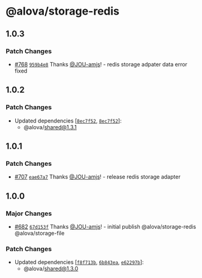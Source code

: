 # @alova/storage-redis

## 1.0.3

### Patch Changes

- [#768](https://github.com/alovajs/alova/pull/768) [`959b4e8`](https://github.com/alovajs/alova/commit/959b4e8aae912f4ad69e5cdc688eb0ce7c1d8983) Thanks [@JOU-amjs](https://github.com/JOU-amjs)! - redis storage adpater data error fixed

## 1.0.2

### Patch Changes

- Updated dependencies [[`8ec7f52`](https://github.com/alovajs/alova/commit/8ec7f52122b5c5aa80a93ccc519fc73d14f57659), [`8ec7f52`](https://github.com/alovajs/alova/commit/8ec7f52122b5c5aa80a93ccc519fc73d14f57659)]:
  - @alova/shared@1.3.1

## 1.0.1

### Patch Changes

- [#707](https://github.com/alovajs/alova/pull/707) [`eae67a7`](https://github.com/alovajs/alova/commit/eae67a7cf6502c9e78a60a156989202f5600d5f2) Thanks [@JOU-amjs](https://github.com/JOU-amjs)! - release redis storage adapter

## 1.0.0

### Major Changes

- [#682](https://github.com/alovajs/alova/pull/682) [`67d153f`](https://github.com/alovajs/alova/commit/67d153f388bb2bb54f0044b60ebe9bc575864d2b) Thanks [@JOU-amjs](https://github.com/JOU-amjs)! - initial publish @alova/storage-redis @alova/storage-file

### Patch Changes

- Updated dependencies [[`f8f713b`](https://github.com/alovajs/alova/commit/f8f713bde99c92f234d175c13ab355604ae9d0f8), [`6b843ea`](https://github.com/alovajs/alova/commit/6b843ea91221b169c25b0eb75853658642024881), [`e62297b`](https://github.com/alovajs/alova/commit/e62297b07e3a6e0107f8fef13600290b25798d05)]:
  - @alova/shared@1.3.0
